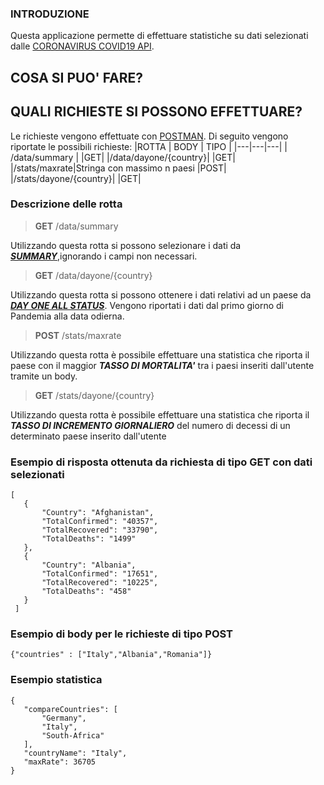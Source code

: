 ### INTRODUZIONE
Questa applicazione  permette di effettuare statistiche su dati  selezionati dalle [CORONAVIRUS COVID19 API](https://documenter.getpostman.com/view/10808728/SzS8rjbc#00030720-fae3-4c72-8aea-ad01ba17adf8).

## COSA SI PUO' FARE?
## QUALI RICHIESTE SI POSSONO EFFETTUARE?
Le richieste vengono effettuate con [POSTMAN](https://www.postman.com/).
Di seguito vengono riportate le possibili richieste:
|ROTTA | BODY | TIPO | 
|---|---|---|
| /data/summary | |GET|
|/data/dayone/{country}| |GET|
|/stats/maxrate|Stringa con massimo n paesi |POST|
|/stats/dayone/{country}| |GET|

 ### Descrizione delle rotta
 
 > **GET** /data/summary
 
 Utilizzando questa rotta si possono selezionare i dati da [***SUMMARY***](https://documenter.getpostman.com/view/10808728/SzS8rjbc#00030720-fae3-4c72-8aea-ad01ba17adf8),ignorando i campi non necessari.
 
 > **GET** /data/dayone/{country}
 
 Utilizzando questa rotta si possono ottenere i dati relativi ad un paese da [***DAY ONE ALL STATUS***](https://documenter.getpostman.com/view/10808728/SzS8rjbc#d0ca988a-ac5f-4d30-ab64-b188e45149e4).
 Vengono riportati i dati dal primo giorno di Pandemia alla data odierna.
 
 > **POST** /stats/maxrate
 
 Utilizzando questa rotta è possibile effettuare una statistica che riporta il paese con il maggior ***TASSO DI MORTALITA'*** tra i paesi inseriti dall'utente tramite un body.
 
 > **GET** /stats/dayone/{country}
 
 Utilizzando questa rotta è possibile effettuare una statistica che riporta il ***TASSO DI INCREMENTO GIORNALIERO*** del numero di decessi di un determinato paese inserito dall'utente
 
 
 ### Esempio di risposta ottenuta da richiesta di tipo GET con dati selezionati
 ```
 [
    {
        "Country": "Afghanistan",
        "TotalConfirmed": "40357",
        "TotalRecovered": "33790",
        "TotalDeaths": "1499"
    },
    {
        "Country": "Albania",
        "TotalConfirmed": "17651",
        "TotalRecovered": "10225",
        "TotalDeaths": "458"
    }
  ]
 ```
 ### Esempio di body per le richieste di tipo POST
 ```
 {"countries" : ["Italy","Albania","Romania"]}
 ```
 ### Esempio statistica
 ```
 {
    "compareCountries": [
        "Germany",
        "Italy",
        "South-Africa"
    ],
    "countryName": "Italy",
    "maxRate": 36705
}
 ```
 
